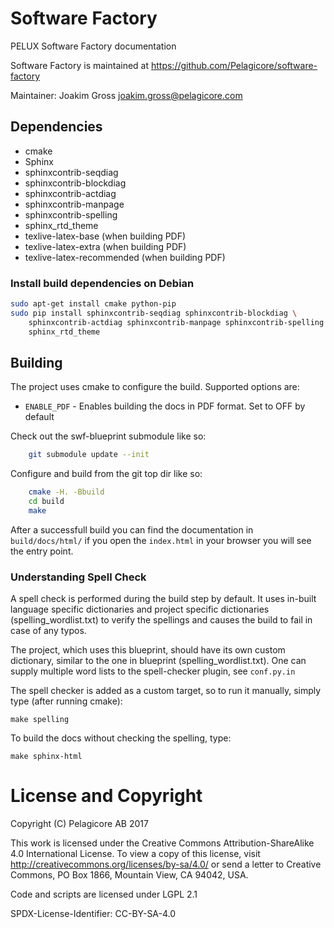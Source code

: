 
# Software Factory
PELUX Software Factory documentation

Software Factory is maintained at https://github.com/Pelagicore/software-factory

Maintainer: Joakim Gross <joakim.gross@pelagicore.com>


## Dependencies
* cmake
* Sphinx
* sphinxcontrib-seqdiag
* sphinxcontrib-blockdiag
* sphinxcontrib-actdiag
* sphinxcontrib-manpage
* sphinxcontrib-spelling
* sphinx\_rtd\_theme
* texlive-latex-base (when building PDF)
* texlive-latex-extra (when building PDF)
* texlive-latex-recommended (when building PDF)

###  Install build dependencies on Debian

``` bash
sudo apt-get install cmake python-pip
sudo pip install sphinxcontrib-seqdiag sphinxcontrib-blockdiag \
    sphinxcontrib-actdiag sphinxcontrib-manpage sphinxcontrib-spelling \
    sphinx_rtd_theme
```


## Building
The project uses cmake to configure the build. Supported options are:

* `ENABLE_PDF` - Enables building the docs in PDF format. Set to OFF by default

Check out the swf-blueprint submodule like so:
``` bash
    git submodule update --init
```

Configure and build from the git top dir like so:
``` bash
    cmake -H. -Bbuild
    cd build
    make
```

After a successfull build you can find the documentation in `build/docs/html/`
if you open the `index.html` in your browser you will see the entry point.

### Understanding Spell Check
A spell check is performed during the build step by default. It uses in-built
language specific dictionaries and project specific dictionaries
(spelling_wordlist.txt) to verify the spellings and causes the build to fail in
case of any typos.

The project, which uses this blueprint, should have its own custom dictionary,
similar to the one in blueprint (spelling_wordlist.txt). One can supply
multiple word lists to the spell-checker plugin, see `conf.py.in`

The spell checker is added as a custom target, so to run it manually, simply
type (after running cmake):

    make spelling

To build the docs without checking the spelling, type:

    make sphinx-html

# License and Copyright
Copyright (C) Pelagicore AB 2017

This work is licensed under the Creative Commons
Attribution-ShareAlike 4.0 International License. To view a copy of
this license, visit http://creativecommons.org/licenses/by-sa/4.0/ or
send a letter to Creative Commons, PO Box 1866, Mountain View, CA
94042, USA.

Code and scripts are licensed under LGPL 2.1

SPDX-License-Identifier: CC-BY-SA-4.0

